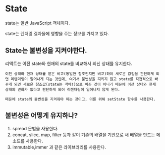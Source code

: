 # State

state는 일반 JavaScript 객체이다.

state는 렌더링 결과물에 영향을 주는 정보를 가지고 있다.

## State는 불변성을 지켜야한다.

리액트는 이전 state와 현재의 state를 비교해서 최신 상태를 유지한다.

```
이전 상태와 현재 상태를 얕은 비교(동일한 참조인지만 비교)하여 새로운 값임을 판단하게 되면 리렌더링이 일어나게 되는 것인데, 여기서 불변성을 지키지 않고 state를 직접적으로 바꾸게 되면 새로운 참조값(state는 객체!)으로 바꾼 것이 아니기 때문에 이전 상태와 현재 상태의 변화가 없다고 판단하게 되어 리렌더링이 일어나지 않게 된다.

때문에 state의 불변성을 지켜줘야 하는 것이고, 이를 위해 setState 함수를 사용한다.
```

## 불변성은 어떻게 유지하나?

1. spread 문법을 사용한다.
2. concat, slice, map, filter 등과 같이 기존의 배열을 기반으로 새 배열을 만드는 메소드를 사용한다.
3. immutable,immer 과 같은 라이브러리를 사용한다.